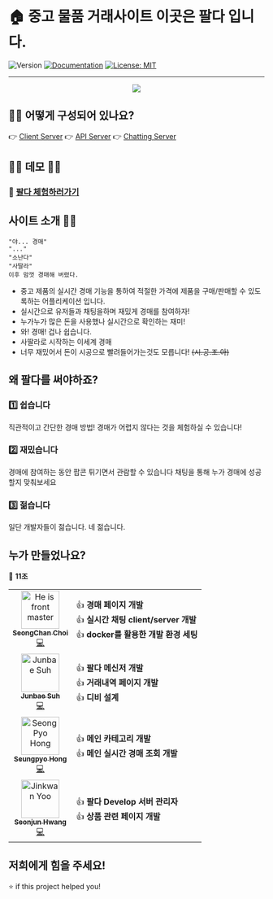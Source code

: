 # 🏠 중고 물품 거래사이트 이곳은 팔다 입니다.
![Version](https://img.shields.io/badge/version-0.0.1-blue.svg?cacheSeconds=2592000) [![Documentation](https://img.shields.io/badge/documentation-yes-brightgreen.svg)](https://github.com/connect-foundation/2019-11/wiki) [![License: MIT](https://img.shields.io/badge/License-boostcamp-yellow.svg)](#)

--- 

<p align="center">
  <img src="https://kr.object.ncloudstorage.com/palda/wiki/logo.svg" />
<p>

## 🕵🏼 어떻게 구성되어 있나요?
 👉 [Client Server](https://github.com/connect-foundation/2019-11/tree/develop/client)
 👉 [API Server](https://github.com/connect-foundation/2019-11/tree/develop/server)
 👉 [Chatting Server](https://github.com/connect-foundation/2019-11/tree/develop/chat-server)

## 👩‍💻 데모 👨‍💻
### 👔 [팔다 체험하러가기](http://devtest.palda.shop)

## 사이트 소개 🐄🐶
```
"야... 경매"
"..."
"소난다"
"사딸라"
이후 맘껏 경매해 버렸다.
```
- 중고 제품의 실시간 경매 기능을 통하여 적절한 가격에 제품을 구매/판매할 수 있도록하는 어플리케이션 입니다.
- 실시간으로 유저들과 채팅을하며 재밌게 경매를 참여하자!
- 누가누가 많은 돈을 사용했나 실시간으로 확인하는 재미!
- 와! 경매! 겁나 쉽습니다.
- 사딸라로 시작하는 이세계 경매
- 너무 재밌어서 돈이 시공으로 빨려들어가는것도 모릅니다! ~~(시.공.조.아)~~

## 왜 팔다를 써야하죠?
 ### 1️⃣ 쉽습니다
  직관적이고 간단한 경매 방법!
  경매가 어렵지 않다는 것을 체험하실 수 있습니다!
 
 ### 2️⃣ 재밌습니다
  경매에 참여하는 동안 팝콘 튀기면서 관람할 수 있습니다
  채팅을 통해 누가 경매에 성공할지 맞춰보세요
  
 ### 3️⃣ 젊습니다
  일단 개발자들이 젊습니다. 네 젊습니다.

## 누가 만들었나요?

👤 **11조**

<table>
  <tr>
    <td align="center">
    <a href="https://github.com/chsch911028"><img src="https://avatars0.githubusercontent.com/u/20242070?s=40&v=4" width="75px;" alt="He is front master"/><br /><sub><b>SeongChan Choi</b></sub></a><br /><a href="https://github.com/connect-foundation/2019-11/commits/develop?author=chsch911028" title="Code">💻</a>
    </td>
    <td>
    👍 <strong>경매 페이지 개발</strong><br>
    👍 <strong> 실시간 채팅 client/server 개발 </strong><br>        
    👍 <strong> docker를 활용한 개발 환경 세팅 </strong><br>
    </td>
    <tr>
    <td align="center"><a href="https://github.com/deokisys"><img src="https://avatars2.githubusercontent.com/u/24247768?s=460&v=4" width="75px;" alt="Junbae Suh"/><br /><sub><b>Junbae Suh</b></sub></a><br /><a href="https://github.com/connect-foundation/2019-11/commits/develop?author=deokisys" title="Code">💻</a></td>
    <td>
    👍 <strong>팔다 메신저 개발</strong>
    <br>
    👍 <strong>거래내역 페이지 개발</strong>
    <br>
    👍 <strong>디비 설계</strong>
    <br>
    </td>
    <tr>
    <td align="center"><a href="https://github.com/sphong5911"><img src="https://avatars3.githubusercontent.com/u/37038262?s=460&v=4" width="75px;" alt="SeongPyo Hong"/><br /><sub><b>Seungpyo Hong</b></sub></a><br /><a href="https://github.com/connect-foundation/2019-11/commits/develop?author=sphong5911" title="Code">💻</a> </td>
    <td>
    👍 <strong>메인 카테고리 개발</strong>
    <br>
    👍 <strong>메인 실시간 경매 조회 개발</strong>
    </td>
    <tr>
    <td align="center"><a href="https://github.com/GirlFriend-Yerin"><img src="https://avatars3.githubusercontent.com/u/38457114?s=460&v=4" width="75px;" alt="Jinkwan Yoo"/><br /><sub><b>Seonjun Hwang</b></sub></a><br /><a href="https://github.com/connect-foundation/2019-11/commits/develop?author=GirlFriend-Yerin" title="Code">💻</a></td>
    <td>
     👍 <strong>팔다 Develop 서버 관리자 </strong>
     <br>
     👍 <strong>상품 관련 페이지 개발 </strong>
    </td>
  </tr>
  </table>


## 저희에게 힘을 주세요!
 ⭐️ if this project helped you!

